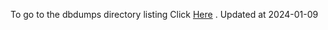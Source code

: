 To go to the dbdumps directory listing Click [Here](https://ipfs.io/ipfs/bafkreicyudtf7njxttgujsumuhy7pn52zulbxjfpjtuozbltjegqw5vva4) . Updated at 2024-01-09